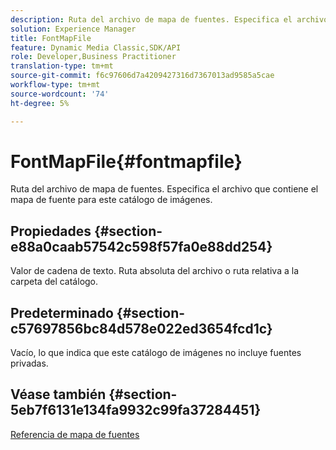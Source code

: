 ```yaml
---
description: Ruta del archivo de mapa de fuentes. Especifica el archivo que contiene el mapa de fuente para este catálogo de imágenes.
solution: Experience Manager
title: FontMapFile
feature: Dynamic Media Classic,SDK/API
role: Developer,Business Practitioner
translation-type: tm+mt
source-git-commit: f6c97606d7a4209427316d7367013ad9585a5cae
workflow-type: tm+mt
source-wordcount: '74'
ht-degree: 5%

---
```



# FontMapFile{#fontmapfile}

Ruta del archivo de mapa de fuentes. Especifica el archivo que contiene el mapa de fuente para este catálogo de imágenes.

## Propiedades {#section-e88a0caab57542c598f57fa0e88dd254}

Valor de cadena de texto. Ruta absoluta del archivo o ruta relativa a la carpeta del catálogo.

## Predeterminado {#section-c57697856bc84d578e022ed3654fcd1c}

Vacío, lo que indica que este catálogo de imágenes no incluye fuentes privadas.

## Véase también {#section-5eb7f6131e134fa9932c99fa37284451}

[Referencia de mapa de fuentes](../../../../../is-api/image-catalog/image-serving-api-ref/c-image-catalog-reference/c-font-map-reference/c-font-map-reference.md#concept-f81f319d03c646c5a8ef87b3277dd37d)
